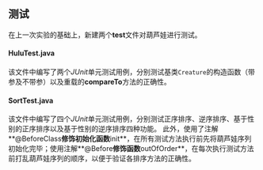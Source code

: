 ## 测试

在上一次实验的基础上，新建两个**test**文件对葫芦娃进行测试。

#### HuluTest.java

该文件中编写了两个*JUnit*单元测试用例，分别测试基类`Creature`的构造函数（带参及不带参）以及重载的**compareTo**方法的正确性。

#### SortTest.java

该文件中编写了四个*JUnit*单元测试用例，分别测试正序排序、逆序排序、基于性别的正序排序以及基于性别的逆序排序四种功能。
此外，使用了注解**@BeforeClass**修饰初始化函数**init**，在所有测试方法执行前先将葫芦娃序列初始化完毕；使用注解**@Before**修饰函数**outOfOrder**，在每次执行测试方法前打乱葫芦娃序列的顺序，以便于验证各排序方法的正确性。